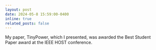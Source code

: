 ```yaml
---
layout: post
date: 2024-05-8 15:59:00-0400
inline: true
related_posts: false
---
```

My paper, TinyPower, which I presented, was awarded the Best Student Paper award at the IEEE HOST conference.
